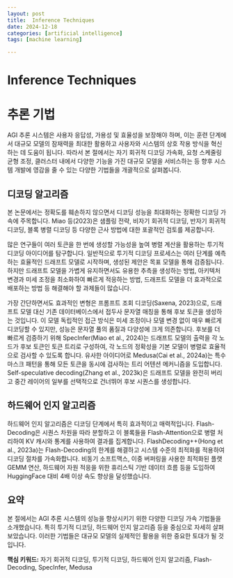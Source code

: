 ```yaml
---
layout: post
title:  Inference Techniques
date: 2024-12-18
categories: [artificial intelligence]
tags: [machine learning]

---
```


# Inference Techniques

# 추론 기법

AGI 추론 시스템은 사용자 응답성, 가용성 및 효율성을 보장해야 하며, 이는 훈련 단계에서 대규모 모델의 잠재력을 최대한 활용하고 사용자와 시스템의 상호 작용 방식을 혁신하는 데 도움이 됩니다. 따라서 본 절에서는 자기 회귀적 디코딩 가속화, 요청 스케줄링 균형 조정, 클러스터 내에서 다양한 기능을 가진 대규모 모델을 서비스하는 등 향후 시스템 개발에 영감을 줄 수 있는 다양한 기법들을 개괄적으로 살펴봅니다.

## 디코딩 알고리즘

본 논문에서는 정확도를 훼손하지 않으면서 디코딩 성능을 최대화하는 정확한 디코딩 가속에 주목합니다. Miao 등(2023)은 샘플링 전략, 비자기 회귀적 디코딩, 반자기 회귀적 디코딩, 블록 병렬 디코딩 등 다양한 근사 방법에 대한 포괄적인 검토를 제공합니다.

많은 연구들이 여러 토큰을 한 번에 생성할 가능성을 높여 병렬 계산을 활용하는 투기적 디코딩 아이디어를 탐구합니다. 일반적으로 투기적 디코딩 프로세스는 여러 단계를 예측하는 효율적인 드래프트 모델로 시작하며, 생성된 제안은 목표 모델을 통해 검증됩니다. 하지만 드래프트 모델을 가볍게 유지하면서도 유용한 추측을 생성하는 방법, 아키텍처 변경과 미세 조정을 최소화하여 빠르게 적응하는 방법, 드래프트 모델을 더 효과적으로 배포하는 방법 등 해결해야 할 과제들이 많습니다. 

가장 간단하면서도 효과적인 변형은 프롬프트 조회 디코딩(Saxena, 2023)으로, 드래프트 모델 대신 기존 데이터베이스에서 접두사 문자열 매칭을 통해 후보 토큰을 생성하는 것입니다. 이 모델 독립적인 접근 방식은 미세 조정이나 모델 변경 없이 매우 빠르게 디코딩할 수 있지만, 성능은 문자열 풀의 품질과 다양성에 크게 의존합니다. 후보를 더 빠르게 검증하기 위해 SpecInfer(Miao et al., 2024)는 드래프트 모델의 출력을 각 노드가 후보 토큰인 토큰 트리로 구성하여, 각 노드의 정확성을 기본 모델이 병렬로 효율적으로 검사할 수 있도록 합니다. 유사한 아이디어로 Medusa(Cai et al., 2024a)는 특수 마스크 패턴을 통해 모든 토큰을 동시에 검사하는 트리 어텐션 메커니즘을 도입합니다. Self-speculative decoding(Zhang et al., 2023k)은 드래프트 모델을 완전히 버리고 중간 레이어의 일부를 선택적으로 건너뛰어 후보 시퀀스를 생성합니다.

## 하드웨어 인지 알고리즘

하드웨어 인지 알고리즘은 디코딩 단계에서 특히 효과적이고 매력적입니다. Flash-Decoding은 시퀀스 차원을 따라 분할하고 이 블록들을 Flash-Attention으로 병렬 처리하여 KV 캐시와 통계를 사용하여 결과를 집계합니다. FlashDecoding++(Hong et al., 2023a)는 Flash-Decoding의 한계를 해결하고 시스템 수준의 최적화를 적용하여 디코딩 절차를 가속화합니다. 비동기 소프트맥스, 이중 버퍼링을 사용한 최적화된 플랫 GEMM 연산, 하드웨어 자원 적응을 위한 휴리스틱 기반 데이터 흐름 등을 도입하여 HuggingFace 대비 4배 이상 속도 향상을 달성했습니다. 

## 요약

본 절에서는 AGI 추론 시스템의 성능을 향상시키기 위한 다양한 디코딩 가속 기법들을 소개했습니다. 특히 투기적 디코딩, 하드웨어 인지 알고리즘 등을 중심으로 자세히 살펴보았습니다. 이러한 기법들은 대규모 모델의 실제적인 활용을 위한 중요한 토대가 될 것입니다. 

**핵심 키워드:** 자기 회귀적 디코딩, 투기적 디코딩, 하드웨어 인지 알고리즘, Flash-Decoding, SpecInfer, Medusa


